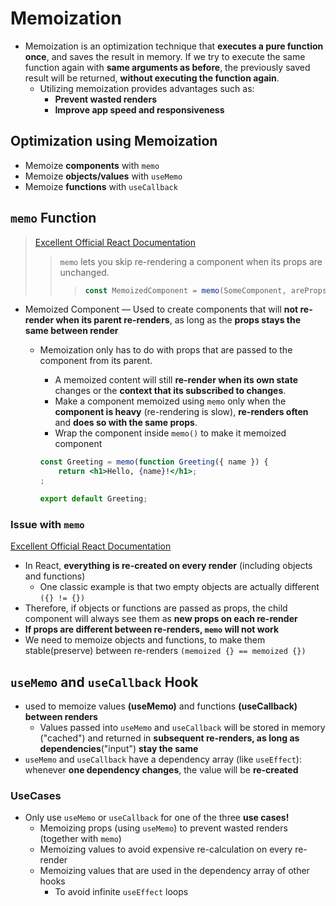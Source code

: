 # Memoization

- Memoization is an optimization technique that **executes a pure function once**, and saves the result in memory. If we try to execute the same function again with **same arguments as before**, the previously saved result will be returned, **without executing the function again**.
  - Utilizing memoization provides advantages such as:
    - **Prevent wasted renders**
    - **Improve app speed and responsiveness**

## Optimization using Memoization

- Memoize **components** with `memo`
- Memoize **objects/values** with `useMemo`
- Memoize **functions** with `useCallback`

## `memo` Function

>[Excellent Official React Documentation](https://react.dev/reference/react/memo)
>
>> `memo` lets you skip re-rendering a component when its props are unchanged.
>>
>>> ```jsx
>>> const MemoizedComponent = memo(SomeComponent, arePropsEqual?)
>>> ```

- Memoized Component &mdash; Used to create components that will **not re-render when its parent re-renders**, as long as the **props stays the same between render**
  - Memoization only has to do with props that are passed to the component from its parent.
    - A memoized content will still **re-render when its own state** changes or the **context that its subscribed to changes**. 
    - Make a component memoized using `memo` only when the **component is heavy** (re-rendering is slow), **re-renders often** and **does so with the same props**.
    - Wrap the component inside `memo()` to make it memoized component

    ```jsx
    const Greeting = memo(function Greeting({ name }) {
        return <h1>Hello, {name}!</h1>;
    ;

    export default Greeting;
    ```

### Issue with `memo`

[Excellent Official React Documentation](https://react.dev/reference/react/memo#minimizing-props-changes)

- In React, **everything is re-created on every render** (including objects and functions)
  - One classic example is that two empty objects are actually different `({} != {})`
- Therefore, if objects or functions are passed as props, the child component will always see them as **new props on each re-render**
- **If props are different between re-renders, `memo` will not work**
- We need to memoize objects and functions, to make them stable(preserve) between re-renders `(memoized {} == memoized {})`

## `useMemo` and `useCallback` Hook

- used to memoize values **(useMemo)** and functions **(useCallback) between renders**
  - Values passed into `useMemo` and `useCallback` will be stored in memory ("cached") and returned in **subsequent re-renders, as long as dependencies**("input") **stay the same**
- `useMemo` and `useCallback` have a dependency array (like `useEffect`): whenever **one dependency changes**, the value will be **re-created**

### UseCases

- Only use `useMemo` or `useCallback` for one of the three **use cases!**
  - Memoizing props (using `useMemo`) to prevent wasted renders (together with `memo`)
  - Memoizing values to avoid expensive re-calculation on every re-render
  - Memoizing values that are used in the dependency array of other hooks
    - To avoid infinite `useEffect` loops